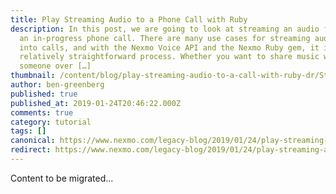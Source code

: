 ```yaml
---
title: Play Streaming Audio to a Phone Call with Ruby
description: In this post, we are going to look at streaming an audio file into
  an in-progress phone call. There are many use cases for streaming audio files
  into calls, and with the Nexmo Voice API and the Nexmo Ruby gem, it is a
  relatively straightforward process. Whether you want to share music with
  someone over […]
thumbnail: /content/blog/play-streaming-audio-to-a-call-with-ruby-dr/Stream-Audio-into-a-Phone-Call-with-Ruby.png
author: ben-greenberg
published: true
published_at: 2019-01-24T20:46:22.000Z
comments: true
category: tutorial
tags: []
canonical: https://www.nexmo.com/legacy-blog/2019/01/24/play-streaming-audio-to-a-call-with-ruby-dr
redirect: https://www.nexmo.com/legacy-blog/2019/01/24/play-streaming-audio-to-a-call-with-ruby-dr
---
```


Content to be migrated...
